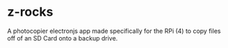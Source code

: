 # z-rocks
A photocopier electronjs app made specifically for the RPi (4) to copy files off of an SD Card onto a backup drive.
